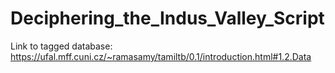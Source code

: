 # Deciphering_the_Indus_Valley_Script

Link to tagged database:
https://ufal.mff.cuni.cz/~ramasamy/tamiltb/0.1/introduction.html#1.2.Data
